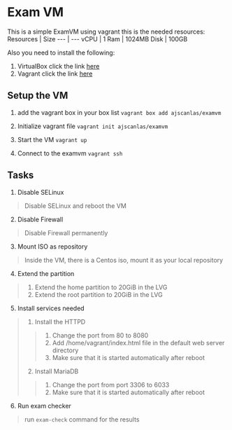# Exam VM

This is a simple ExamVM using vagrant this is the needed resources:
 Resources | Size 
 --- | --- 
 vCPU | 1 
 Ram | 1024MB 
 Disk | 100GB 

Also you need to install the following:

1. VirtualBox click the link [here](https://www.virtualbox.org/wiki/Downloads)
1. Vagrant click the link [here](https://www.vagrantup.com/downloads.html)


## Setup the VM

1. add the vagrant box in your box list
`vagrant box add ajscanlas/examvm`

1. Initialize vagrant file
`vagrant init ajscanlas/examvm`

1. Start the VM
`vagrant up`

1. Connect to the examvm
`vagrant ssh`

## Tasks

1. Disable SELinux
> Disable SELinux and reboot the VM

2. Disable Firewall
> Disable Firewall permanently

3. Mount ISO as repository
> Inside the VM, there is a Centos iso, mount it as your local repository

4. Extend the partition
> 1. Extend the home partition to 20GiB in the LVG
> 2. Extend the root partition to 20GiB in the LVG

5. Install services needed
> 1. Install the HTTPD
> > 1. Change the port from 80 to 8080
> > 2. Add /home/vagrant/index.html file in the default web server directory
> > 3. Make sure that it is started automatically after reboot
> 2. Install MariaDB
> > 1. Change the port from port 3306 to 6033
> > 2. Make sure that it is started automatically after reboot

6. Run exam checker
> run `exam-check` command for the results
